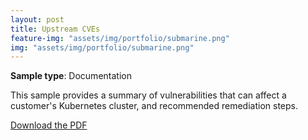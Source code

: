```yaml
---
layout: post
title: Upstream CVEs
feature-img: "assets/img/portfolio/submarine.png"
img: "assets/img/portfolio/submarine.png"
---
```


**Sample type**: Documentation

This sample provides a summary of vulnerabilities that can affect a customer's Kubernetes cluster, and recommended remediation steps. 

[Download the PDF](link) 
